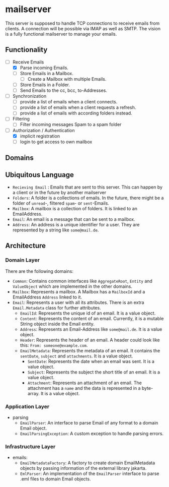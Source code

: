# mailserver

This server is supposed to handle TCP connections to receive emails from clients. A connection will be possible via IMAP as well as SMTP.
The vision is a fully functional mailserver to manage your emails.


## Functionality
- [ ] Receive Emails
  - [x] Parse incoming Emails.
  - [ ] Store Emails in a Mailbox.
    - [ ] Create a Mailbox with multiple Emails.
  - [ ] Store Emails in a Folder.
  - [ ] Send Emails to the cc, bcc, to-Addresses.
- [ ] Synchronization
  - [ ] provide a list of emails when a client connects.
  - [ ] provide a list of emails when a client requests a refresh.
  - [ ] provide a list of emails with according folders instead.
- [ ] Filtering
  - [ ] Filter incoming messages Spam to a spam folder
- [ ] Authorization / Authentication
  - [x] implicit registration
  - [ ] login to get access to own mailbox

## Domains

## Ubiquitous Language
- `Recieving Email` : Emails that are sent to this server. This can happen by a client or in the future by another mailserver
- `Folders`: A folder is a collections of emails. In the future, there might be a folder of `unread`-, filtered `spam`- or `sent`-Emails.
- `Mailbox`: A mailbox is a collection of folders. It is linked to an EmailAddress.
- `Email`: An email is a message that can be sent to a mailbox.
- `Address`: An address is a unique identifier for a user. They are represented by a string like `some@mail.de`. 


## Architecture
### Domain Layer
There are the following domains:
- `Common`: Contains common interfaces like `AggregateRoot`, `Entity` and `ValueObject` which are implemented in the other domains.
- `Mailbox`: Represents a mailbox. A Mailbox has a `MailboxId` and a EmailAddress `Address` linked to it.
- `Email`: Represents a user with all its attributes. There is an extra `Email.Metadata` class for further attributes.
  - `EmailId`: Represents the unique id of an email. It is a value object.
  - `Content`: Represents the content of an email. Currently, it is a mutable String object inside the Email entity.
  - `Address`: Represents an Email-Address like `some@mail.de`. It is a value object.
  - `Header`: Represents the header of an email. A header could look like this: `From: someone@example.com`.
  - `EmailMetadata`: Represents the metadata of an email. It contains the `sentDate`, `subject` and `attachments`. It is a value object.
    - `SentDate`: Represents the date when an email was sent. It is a value object.
    - `Subject`: Represents the subject the short title of an email. It is a value object.
    - `Attachment`: Represents an attachment of an email. The attachment has a `name` and the data is represented in a byte-array. It is a value object.


### Application Layer
- parsing
  - `EmailParser`: An interface to parse Email of any format to a domain Email object.
  - `EmailParsingException`: A custom exception to handle parsing errors.


### Infrastructure Layer
- emails:
  - `EmailMetadataFactory`: A factory to create domain EmailMetadata objects by passing information of the external library jakarta.
  - `EmlParser`: An implementation of the `EmailParser` interface to parse .eml files to domain Email objects.
